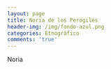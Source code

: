 ```yaml
---
layout: page
title: Noria de los Perogiles
header-img: /img/fondo-azul.png
categories: Etnográfico
comments: 'true'
---
```



Noria 

<div class="photos">
</div>

